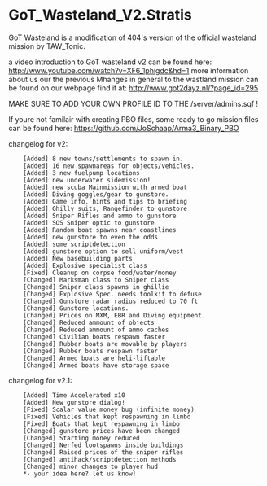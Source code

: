 GoT_Wasteland_V2.Stratis
========================

GoT Wasteland is a modification of 404's version of the official wasteland mission by TAW_Tonic.

a video introduction to GoT wasteland v2 can be found here: http://www.youtube.com/watch?v=XF6_1phigdc&hd=1
more information about us our the previous Mhanges in general to the wastland mission can be found on our webpage
find it at: http://www.got2dayz.nl/?page_id=295

MAKE SURE TO ADD YOUR OWN PROFILE ID TO THE /server/admins.sqf !

If youre not familair with creating PBO files, some ready to go mission files can be found here: https://github.com/JoSchaap/Arma3_Binary_PBO

changelog for v2:

		[Added] 8 new towns/settlements to spawn in.
		[Added] 16 new spawnareas for objects/vehicles.
		[Added] 3 new fuelpump locations
		[Added] new underwater sidemission!
		[Added] new scuba Mainmission with armed boat
		[Added] Diving goggles/gear to gunstore.
		[Added] Game info, hints and tips to briefing
		[Added] Ghilly suits, Rangefinder to gunstore
		[Added] Sniper Rifles and ammo to gunstore
		[Added] SOS Sniper optic to gunstore
		[Added] Random boat spawns near coastlines
		[Added] new gunstore to even the odds
		[Added] some scriptdetection
		[Added] gunstore option to sell uniform/vest
		[Added] New basebuilding parts
		[Added] Explosive specialist class
		[Fixed] Cleanup on corpse food/water/money
		[Changed] Marksman class to Sniper class
		[Changed] Sniper class spawns in ghillie
		[Changed] Explosive Spec. needs toolkit to defuse
		[Changed] Gunstore radar radius reduced to 70 ft
		[Changed] Gunstore locations.
		[Changed] Prices on MXM, EBR and Diving equipment.
		[Changed] Reduced ammount of objects
		[Changed] Reduced ammount of ammo caches
		[Changed] Civilian boats respawn faster
		[Changed] Rubber boats are movable by players
		[Changed] Rubber boats respawn faster
		[Changed] Armed boats are heli-liftable
		[Changed] Armed boats have storage space

changelog for v2.1:

		[Added] Time Accelerated x10
		[Added] New gunstore dialog!
		[Fixed] Scalar value money bug (infinite money)
		[Fixed] Vehicles that kept respawning in limbo
		[Fixed] Boats that kept respawning in limbo
		[Changed] gunstore prices have been changed
		[Changed] Starting money reduced
		[Changed] Nerfed lootspawns inside buildings
		[Changed] Raised prices of the sniper rifles
		[Changed] antihack/scriptdetection methods
		[Changed] minor changes to player hud
		*- your idea here? let us know!


